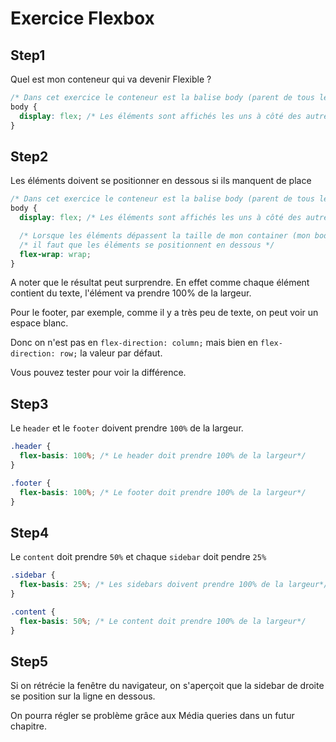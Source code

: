 # Exercice Flexbox

## Step1

Quel est mon conteneur qui va devenir Flexible ?

```css
/* Dans cet exercice le conteneur est la balise body (parent de tous les éléments) */
body {
  display: flex; /* Les éléments sont affichés les uns à côté des autres */
}
```

## Step2

Les éléments doivent se positionner en dessous si ils manquent de place

```css
/* Dans cet exercice le conteneur est la balise body (parent de tous les éléments) */
body {
  display: flex; /* Les éléments sont affichés les uns à côté des autres */

  /* Lorsque les éléments dépassent la taille de mon container (mon body) */
  /* il faut que les éléments se positionnent en dessous */
  flex-wrap: wrap;
}
```

A noter que le résultat peut surprendre. En effet comme chaque élément contient du texte, l'élément va prendre 100% de la largeur.

Pour le footer, par exemple, comme il y a très peu de texte, on peut voir un espace blanc.

Donc on n'est pas en `flex-direction: column;` mais bien en `flex-direction: row;` la valeur par défaut.

Vous pouvez tester pour voir la différence.

## Step3

Le `header` et le `footer` doivent prendre `100%` de la largeur.

```css
.header {
  flex-basis: 100%; /* Le header doit prendre 100% de la largeur*/
}

.footer {
  flex-basis: 100%; /* Le footer doit prendre 100% de la largeur*/
}
```

## Step4

Le `content` doit prendre `50%` et chaque `sidebar` doit pendre `25%`

```css
.sidebar {
  flex-basis: 25%; /* Les sidebars doivent prendre 100% de la largeur*/
}

.content {
  flex-basis: 50%; /* Le content doit prendre 100% de la largeur*/
}
```

## Step5

Si on rétrécie la fenêtre du navigateur, on s'aperçoit que la sidebar de droite se position sur la ligne en dessous.

On pourra régler se problème grâce aux Média queries dans un futur chapitre.
